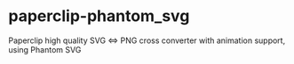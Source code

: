 paperclip-phantom_svg
=====================

Paperclip high quality SVG ⇔ PNG cross converter with animation support, using Phantom SVG
